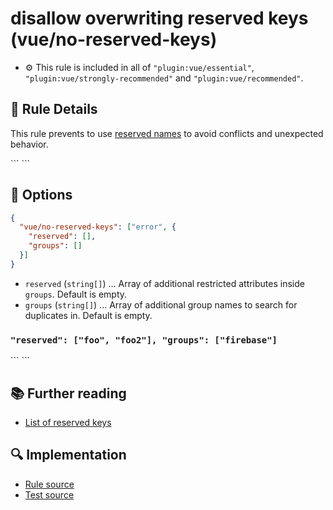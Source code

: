 # disallow overwriting reserved keys (vue/no-reserved-keys)

- :gear: This rule is included in all of `"plugin:vue/essential"`, `"plugin:vue/strongly-recommended"` and `"plugin:vue/recommended"`.

## :book: Rule Details

This rule prevents to use [reserved names](https://github.com/vuejs/eslint-plugin-vue/blob/master/lib/utils/vue-reserved.json) to avoid conflicts and unexpected behavior.

<eslint-code-block :rules="{'vue/no-reserved-keys': ['error']}">
```
<script>
/* ✗ BAD */
export default {
  props: {
    $el: String
  },
  computed: {
    $on: {
      get () {}
    }
  },
  data: {
    _foo: null
  },
  methods: {
    $nextTick () {}
  }
}
</script>
```
</eslint-code-block>

## :wrench: Options

```json
{
  "vue/no-reserved-keys": ["error", {
    "reserved": [],
    "groups": []
  }]
}
```

- `reserved` (`string[]`) ... Array of additional restricted attributes inside `groups`. Default is empty.
- `groups` (`string[]`) ... Array of additional group names to search for duplicates in. Default is empty.

### `"reserved": ["foo", "foo2"], "groups": ["firebase"]`

<eslint-code-block :rules="{'vue/no-reserved-keys': ['error', {reserved: ['foo', 'foo2'], groups: ['firebase']}]}">
```
<script>
/* ✗ BAD */
export default {
  computed: {
    foo () {}
  },
  firebase: {
    foo2 () {}
  }
}
</script>
```
</eslint-code-block>

## :books: Further reading

- [List of reserved keys](https://github.com/vuejs/eslint-plugin-vue/blob/master/lib/utils/vue-reserved.json)

## :mag: Implementation

- [Rule source](https://github.com/vuejs/eslint-plugin-vue/blob/master/lib/rules/no-reserved-keys.js)
- [Test source](https://github.com/vuejs/eslint-plugin-vue/blob/master/tests/lib/rules/no-reserved-keys.js)
